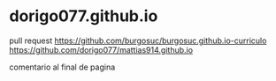# dorigo077.github.io

pull request 
https://github.com/burgosuc/burgosuc.github.io-curriculo
https://github.com/dorigo077/mattias914.github.io 

comentario al final de pagina
